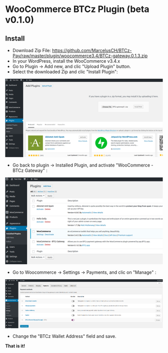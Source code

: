 WooCommerce BTCz Plugin (beta v0.1.0)
===================


Install
---------
- Download Zip File:
https://github.com/MarcelusCH/BTCz-Pay/raw/master/plugin/woocommerce3.4/BTCz-gateway.0.1.3.zip
- In your WordPress, install the WooCommerce v3.4.x
- Go to Plugin -> Add new, and clic "Upload Plugin" button.
- Select the downloaded Zip and clic "Install Plugin":

![](https://github.com/MarcelusCH/BTCz-Pay/raw/master/plugin/woocommerce3.4/img/Install-Plugin.png)
- Go back to plugin -> Installed Plugin, and activate "WooCommerce - BTCz Gateway" :

![](https://github.com/MarcelusCH/BTCz-Pay/raw/master/plugin/woocommerce3.4/img/Activate-Plugin.png)
- Go to Woocommerce -> Settings -> Payments, and clic on "Manage" :

![](https://github.com/MarcelusCH/BTCz-Pay/raw/master/plugin/woocommerce3.4/img/Manage-Plugin.png)
- Change the "BTCz Wallet Address" field and save.

**That is it!**
